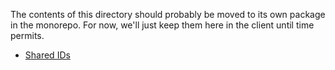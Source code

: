 The contents of this directory should probably be moved to its own package in the monorepo.
For now, we'll just keep them here in the client until time permits.

- [Shared IDs](./gqlIds/README.md)
